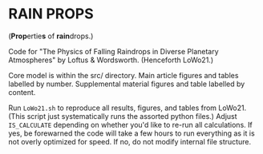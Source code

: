 # RAIN PROPS
(**Prop**ertie**s** of **rain**drops.)

Code for "The Physics of Falling Raindrops in Diverse Planetary Atmospheres" by Loftus & Wordsworth. (Henceforth LoWo21.)

Core model is within the src/ directory.
Main article figures and tables labelled by number.
Supplemental material figures and table labelled by content.

Run ``LoWo21.sh`` to reproduce all results, figures, and tables from LoWo21. (This script just systematically runs the assorted python files.) Adjust ``IS_CALCULATE`` depending on whether you'd like to re-run all calculations. If yes, be forewarned the code will take a few hours to run everything as it is not overly optimized for speed. If no, do not modify internal file structure. 
